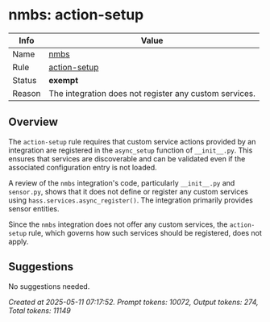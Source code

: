 # nmbs: action-setup

| Info   | Value                                                                    |
|--------|--------------------------------------------------------------------------|
| Name   | [nmbs](https://www.home-assistant.io/integrations/nmbs/) |
| Rule   | [action-setup](https://developers.home-assistant.io/docs/core/integration-quality-scale/rules/action-setup)                                                     |
| Status | **exempt**                                       |
| Reason | The integration does not register any custom services. |

## Overview

The `action-setup` rule requires that custom service actions provided by an integration are registered in the `async_setup` function of `__init__.py`. This ensures that services are discoverable and can be validated even if the associated configuration entry is not loaded.

A review of the `nmbs` integration's code, particularly `__init__.py` and `sensor.py`, shows that it does not define or register any custom services using `hass.services.async_register()`. The integration primarily provides sensor entities.

Since the `nmbs` integration does not offer any custom services, the `action-setup` rule, which governs how such services should be registered, does not apply.

## Suggestions

No suggestions needed.

_Created at 2025-05-11 07:17:52. Prompt tokens: 10072, Output tokens: 274, Total tokens: 11149_
